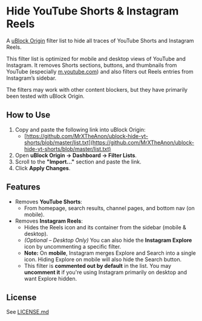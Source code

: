 # Hide YouTube Shorts & Instagram Reels

A [uBlock Origin](https://github.com/gorhill/uBlock) filter list to hide all traces of YouTube Shorts and Instagram Reels.

This filter list is optimized for mobile and desktop views of YouTube and Instagram. It removes Shorts sections, buttons, and thumbnails from YouTube (especially [m.youtube.com](https://m.youtube.com)) and also filters out Reels entries from Instagram’s sidebar.

The filters may work with other content blockers, but they have primarily been tested with uBlock Origin.

## How to Use

1. Copy and paste the following link into uBlock Origin:
   - [https://github.com/MrXTheAnon/ublock-hide-yt-shorts/blob/master/list.txt](https://github.com/MrXTheAnon/ublock-hide-yt-shorts/blob/master/list.txt)
2. Open **uBlock Origin → Dashboard → Filter Lists**.
3. Scroll to the **"Import..."** section and paste the link.
4. Click **Apply Changes**.

## Features

- Removes **YouTube Shorts**:
  - From homepage, search results, channel pages, and bottom nav (on mobile).
- Removes **Instagram Reels**:
  - Hides the Reels icon and its container from the sidebar (mobile & desktop).
  - *(Optional – Desktop Only)* You can also hide the **Instagram Explore** icon by uncommenting a specific filter.
  - **Note:** On **mobile**, Instagram merges Explore and Search into a single icon. Hiding Explore on mobile will also hide the Search button.
  - This filter is **commented out by default** in the list. You may **uncomment it** if you're using Instagram primarily on desktop and want Explore hidden.

## License

See [LICENSE.md](https://github.com/MrXTheAnon/ublock-hide-yt-shorts/blob/master/LICENSE.md)

